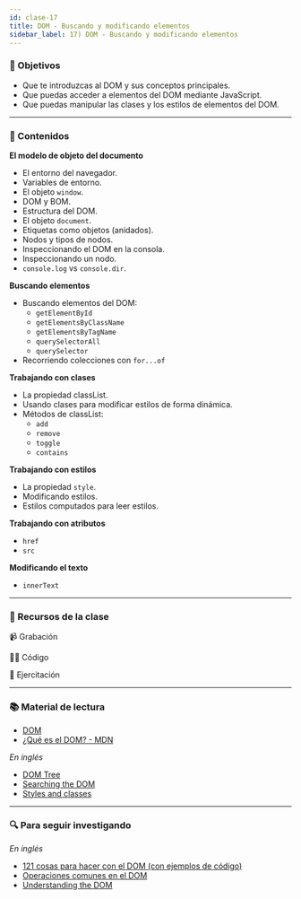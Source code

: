 ```yaml
---
id: clase-17
title: DOM - Buscando y modificando elementos
sidebar_label: 17) DOM - Buscando y modificando elementos
---
```


### 🏁 Objetivos

- Que te introduzcas al DOM y sus conceptos principales.
- Que puedas acceder a elementos del DOM mediante JavaScript.
- Que puedas manipular las clases y los estilos de elementos del DOM.

---

### 📝 Contenidos

**El modelo de objeto del documento**

- El entorno del navegador.
- Variables de entorno.
- El objeto `window`.
- DOM y BOM.
- Estructura del DOM.
- El objeto `document`.
- Etiquetas como objetos (anidados).
- Nodos y tipos de nodos.
- Inspeccionando el DOM en la consola.
- Inspeccionando un nodo.
- `console.log` vs `console.dir`.

**Buscando elementos**

- Buscando elementos del DOM:
  - `getElementById`
  - `getElementsByClassName`
  - `getElementsByTagName`
  - `querySelectorAll`
  - `querySelector`
- Recorriendo colecciones con `for...of`

**Trabajando con clases**

- La propiedad classList.
- Usando clases para modificar estilos de forma dinámica.
- Métodos de classList:
  - `add`
  - `remove`
  - `toggle`
  - `contains`

**Trabajando con estilos**

- La propiedad `style`.
- Modificando estilos.
- Estilos computados para leer estilos.

**Trabajando con atributos**

- `href`
- `src`

**Modificando el texto**

- `innerText`

---

### 🚀 Recursos de la clase

📹 Grabación

👩‍💻 Código

💪 Ejercitación

---

### 📚 Material de lectura

- [DOM](https://frontend.adaitw.org/docs/js/js08)
- [¿Qué es el DOM? - MDN](https://developer.mozilla.org/es/docs/Referencia_DOM_de_Gecko/Introducci%C3%B3n)

_En inglés_

- [DOM Tree](https://javascript.info/dom-nodes)
- [Searching the DOM](https://javascript.info/searching-elements-dom)
- [Styles and classes](https://javascript.info/styles-and-classes)

---

### 🔍 Para seguir investigando

_En inglés_

- [121 cosas para hacer con el DOM (con ejemplos de código)](https://htmldom.dev/)
- [Operaciones comunes en el DOM](https://plainjs.com/javascript/traversing/)
- [Understanding the DOM](https://www.digitalocean.com/community/tutorial_series/understanding-the-dom-document-object-model)
